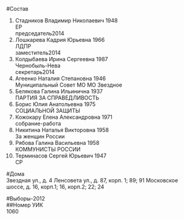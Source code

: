 #Состав  
1. Стадников Владимир Николаевич 1948  
    ЕР  
    председатель2014  
2. Лошкарева Кадрия Юрьевна 1966  
    ЛДПР  
    заместитель2014  
3. Колдыбаева Ирина Сергеевна 1987  
    Чернобыль-Нева  
    секретарь2014  
4. Агеенко Наталия Степановна 1946  
    Муниципальный Совет МО МО Звездное  
5. Белякова Галина Ильинична 1937  
    ПАРТИЯ ЗА СПРАВЕДЛИВОСТЬ  
6. Борис Юлия Анатольевна 1975  
    СОЦИАЛЬНОЙ ЗАЩИТЫ  
7. Кожокару Елена Александровна 1971  
    собрание-работа  
8. Никитина Наталья Викторовна 1958  
    За женщин России  
9. Рябова Галина Васильевна 1958  
    КОММУНИСТЫ РОССИИ  
10. Терминасов Сергей Юрьевич 1947  
    СР  
  
#Дома  
Звездная ул., д. 4 Ленсовета ул., д. 87, корп. 1; 89; 91 Московское шоссе, д. 16, корп.1; 16, корп.2; 22; 24  
  
#Выборы-2012  
##Номер УИК  
1060  
